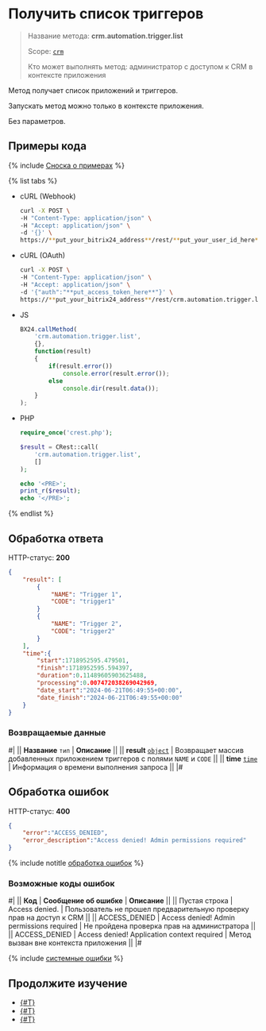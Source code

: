 # Получить список триггеров

> Название метода: **crm.automation.trigger.list**
>
> Scope: [`crm`](../../../scopes/permissions.md)
>
> Кто может выполнять метод: администратор с доступом к CRM в контексте приложения 

Метод получает список приложений и триггеров.

Запускать метод можно только в контексте приложения.

Без параметров.

## Примеры кода

{% include [Сноска о примерах](../../../../_includes/examples.md) %}

{% list tabs %}

- cURL (Webhook)

    ```bash
    curl -X POST \
    -H "Content-Type: application/json" \
    -H "Accept: application/json" \
    -d '{}' \
    https://**put_your_bitrix24_address**/rest/**put_your_user_id_here**/**put_your_webhook_here**/crm.automation.trigger.list
    ```

- cURL (OAuth)

    ```bash
    curl -X POST \
    -H "Content-Type: application/json" \
    -H "Accept: application/json" \
    -d '{"auth":"**put_access_token_here**"}' \
    https://**put_your_bitrix24_address**/rest/crm.automation.trigger.list
    ```

- JS

    ```js
    BX24.callMethod(
        'crm.automation.trigger.list',
        {},
        function(result) 
        {
            if(result.error())
                console.error(result.error());
            else
                console.dir(result.data());
        }
    );
    ```

- PHP

    ```php
    require_once('crest.php');

    $result = CRest::call(
        'crm.automation.trigger.list',
        []
    );

    echo '<PRE>';
    print_r($result);
    echo '</PRE>';
    ```

{% endlist %}

## Обработка ответа

HTTP-статус: **200**

```json
{
    "result": [
        {
            "NAME": "Trigger 1",
            "CODE": "trigger1"
        }
        {
            "NAME": "Trigger 2",
            "CODE": "trigger2"
        }
    ],
    "time":{
        "start":1718952595.479501,
        "finish":1718952595.594397,
        "duration":0.11489605903625488,
        "processing":0.007472038269042969,
        "date_start":"2024-06-21T06:49:55+00:00",
        "date_finish":"2024-06-21T06:49:55+00:00"
    }
}
```

### Возвращаемые данные

#|
|| **Название**
`тип` | **Описание** ||
|| **result**
[`object`](../../../data-types.md) | Возвращает массив добавленных приложением триггеров с полями `NAME` и `CODE` ||
|| **time**
[`time`](../../../data-types.md) | Информация о времени выполнения запроса ||
|#

## Обработка ошибок

HTTP-статус: **400**

```json
{
    "error":"ACCESS_DENIED",
    "error_description":"Access denied! Admin permissions required"
}
```

{% include notitle [обработка ошибок](../../../../_includes/error-info.md) %}

### Возможные коды ошибок

#|
|| **Код** | **Cообщение об ошибке** | **Описание** ||
|| Пустая строка | Access denied. | Пользователь не прошел предварительную проверку прав на доступ к CRM ||
|| ACCESS_DENIED | Access denied! Admin permissions required | Не пройдена проверка прав на администратора ||
|| ACCESS_DENIED | Access denied! Application context required | Метод вызван вне контекста приложения ||
|#

{% include [системные ошибки](../../../../_includes/system-errors.md) %}

## Продолжите изучение 

- [{#T}](./crm-automation-trigger-add.md)
- [{#T}](./crm-automation-trigger-execute.md)
- [{#T}](./crm-automation-trigger-delete.md)



